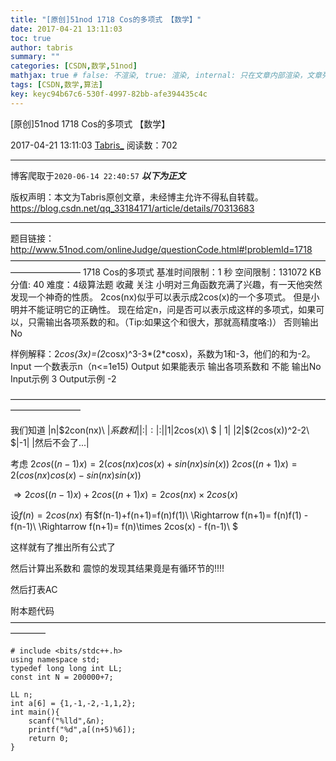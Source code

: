 ```yaml
---
title: "[原创]51nod 1718 Cos的多项式 【数学】"
date: 2017-04-21 13:11:03
toc: true
author: tabris
summary: ""
categories: [CSDN,数学,51nod]
mathjax: true # false: 不渲染, true: 渲染, internal: 只在文章内部渲染，文章列表中不渲染
tags: [CSDN,数学,算法]
key: keyc94b67c6-530f-4997-82bb-afe394435c4c
---
```


[原创]51nod 1718 Cos的多项式 【数学】

2017-04-21 13:11:03  [Tabris_](https://me.csdn.net/qq_33184171) 阅读数：702

---

博客爬取于`2020-06-14 22:40:57`
***以下为正文***

版权声明：本文为Tabris原创文章，未经博主允许不得私自转载。
https://blog.csdn.net/qq_33184171/article/details/70313683

<!-- more -->

---

题目链接：http://www.51nod.com/onlineJudge/questionCode.html#!problemId=1718
————————————————————————————————————————————
1718 Cos的多项式
基准时间限制：1 秒 空间限制：131072 KB 分值: 40 难度：4级算法题 收藏  关注
小明对三角函数充满了兴趣，有一天他突然发现一个神奇的性质。
2cos(nx)似乎可以表示成2cos(x)的一个多项式。
但是小明并不能证明它的正确性。
现在给定n，问是否可以表示成这样的多项式，如果可以，只需输出各项系数的和。（Tip:如果这个和很大，那就高精度咯:)）
否则输出No

样例解释：2*cos(3x)=(2*cosx)^3-3*(2*cosx)，系数为1和-3，他们的和为-2。
Input
一个数表示n（n<=1e15)
Output
如果能表示 输出各项系数和
不能 输出No
Input示例
3
Output示例
-2

————————————————————————————————————————————

我们知道
|n|$2con(nx)\ $|系数和|
|:|:|:|
|1|$2cos(x)\ $ | 1|
|2|$(2cos(x))^2-2\ $|-1|
|然后不会了...|

考虑
$2cos((n-1)x) = 2(cos(nx)cos(x)+sin(nx)sin(x) )$
$2cos((n+1)x) = 2(cos(nx)cos(x)-sin(nx)sin(x) )$

$\Rightarrow 2cos((n-1)x)+2cos((n+1)x) = 2cos(nx)\times 2cos(x)$

设$f(n) = 2cos(nx)$
有$f(n-1)+f(n+1)=f(n)f(1)\\ \Rightarrow f(n+1)= f(n)f(1) - f(n-1)\\ \Rightarrow f(n+1)= f(n)\times 2cos(x) - f(n-1)\ $

这样就有了推出所有公式了 

然后计算出系数和 震惊的发现其结果竟是有循环节的!!!!

然后打表AC


附本题代码
————————————————————————————————————————
```
# include <bits/stdc++.h>
using namespace std;
typedef long long int LL;
const int N = 200000+7;

LL n;
int a[6] = {1,-1,-2,-1,1,2};
int main(){
    scanf("%lld",&n);
    printf("%d",a[(n+5)%6]);
    return 0;
}

```
